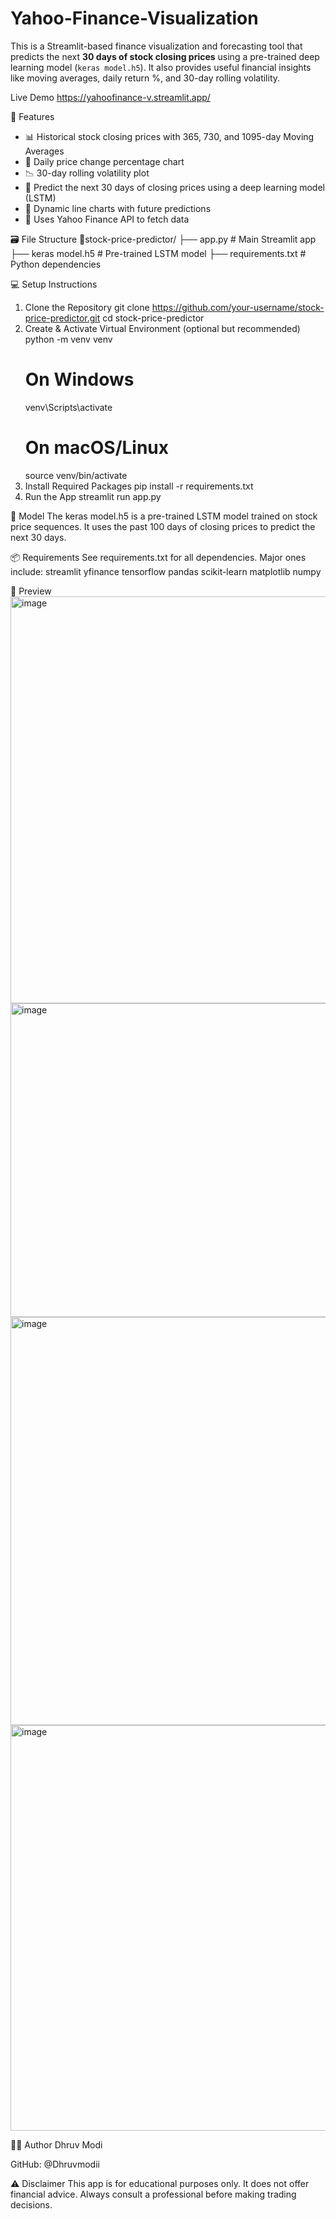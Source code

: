 # Yahoo-Finance-Visualization
This is a Streamlit-based finance visualization and forecasting tool that predicts the next **30 days of stock closing prices** using a pre-trained deep learning model (`keras model.h5`). It also provides useful financial insights like moving averages, daily return %, and 30-day rolling volatility.

Live Demo
 https://yahoofinance-v.streamlit.app/
 
🚀 Features
- 📊 Historical stock closing prices with 365, 730, and 1095-day Moving Averages  
- 🔄 Daily price change percentage chart  
- 📉 30-day rolling volatility plot  
- 🔮 Predict the next 30 days of closing prices using a deep learning model (LSTM)  
- 📐 Dynamic line charts with future predictions  
- 🧮 Uses Yahoo Finance API to fetch data  

🗃️ File Structure
📁stock-price-predictor/
   ├── app.py # Main Streamlit app
   ├── keras model.h5 # Pre-trained LSTM model
   ├── requirements.txt # Python dependencies

💻 Setup Instructions
1. Clone the Repository
    git clone https://github.com/your-username/stock-price-predictor.git
    cd stock-price-predictor
2. Create & Activate Virtual Environment (optional but recommended)
    python -m venv venv
    # On Windows
    venv\Scripts\activate
    # On macOS/Linux
    source venv/bin/activate
3. Install Required Packages
    pip install -r requirements.txt
4. Run the App
    streamlit run app.py

🧠 Model
The keras model.h5 is a pre-trained LSTM model trained on stock price sequences. It uses the past 100 days of closing prices to predict the next 30 days.

📦 Requirements
See requirements.txt for all dependencies. Major ones include:
streamlit
yfinance
tensorflow
pandas
scikit-learn
matplotlib
numpy

📸 Preview
<img width="1919" height="651" alt="image" src="https://github.com/user-attachments/assets/f4ba6f2e-0450-4165-9cc0-06a10329776d" />
<img width="831" height="502" alt="image" src="https://github.com/user-attachments/assets/ba833ea4-537e-4eeb-b853-ba673696f531" />
<img width="666" height="653" alt="image" src="https://github.com/user-attachments/assets/1ff86870-5604-46d7-9bc4-10d9bb16d24d" />
<img width="673" height="649" alt="image" src="https://github.com/user-attachments/assets/9d2e02c7-9e2c-41f8-9102-44e8a46e165f" />


🧑‍💻 Author
Dhruv Modi

GitHub: @Dhruvmodii

⚠️ Disclaimer
This app is for educational purposes only. It does not offer financial advice. Always consult a professional before making trading decisions.
